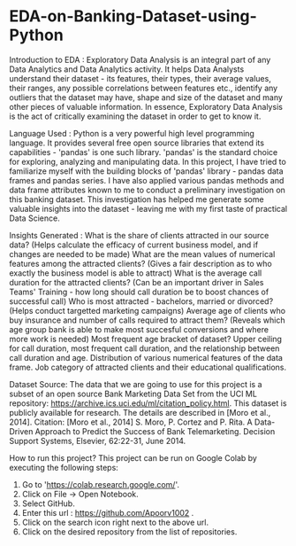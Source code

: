 # EDA-on-Banking-Dataset-using-Python

Introduction to EDA : 
Exploratory Data Analysis is an integral part of any Data Analytics and Data Analytics activity. It helps Data Analysts understand their dataset - its features, their types, their average values, their ranges, any possible correlations between features etc., identify any outliers that the dataset may have, shape and size of the dataset and many other pieces of valuable information. In essence, Exploratory Data Analysis is the act of critically examining the dataset in order to get to know it.

Language Used : 
Python is a very powerful high level programming language. It provides several free open source libraries that extend its capabilities - 'pandas' is one such library. 'pandas' is the standard choice for exploring, analyzing and manipulating data. In this project, I have tried to familiarize myself with the building blocks of 'pandas' library - pandas data frames and pandas series. I have also applied various pandas methods and data frame attributes known to me to conduct a preliminary investigation 
on this banking dataset. This investigation has helped me generate some valuable insights into the dataset - leaving me with my first taste of practical Data Science.

Insights Generated :
What is the share of clients attracted in our source data? (Helps calculate the efficacy of current business model, and if changes are needed to be made)
What are the mean values of numerical features among the attracted clients? (Gives a fair description as to who exactly the business model is able to attract)
What is the average call duration for the attracted clients? (Can be an important driver in Sales Teams' Training - how long should call duration be to boost chances of successful call)
Who is most attracted - bachelors, married or divorced? (Helps conduct targetted marketing campaigns)
Average age of clients who buy insurance and number of calls required to attract them? (Reveals which age group bank is able to make most succesful conversions and where more work is needed)
Most frequent age bracket of dataset?
Upper ceiling for call duration, most frequent call duration, and the relationship between call duration and age.
Distribution of various numerical features of the data frame.
Job category of attracted clients and their educational qualifications.

Dataset Source:
The data that we are going to use for this project is a subset of an open source Bank Marketing Data Set from the UCI ML repository: https://archive.ics.uci.edu/ml/citation_policy.html.
This dataset is publicly available for research. The details are described in [Moro et al., 2014]. 
Citation: [Moro et al., 2014] S. Moro, P. Cortez and P. Rita. A Data-Driven Approach to Predict the Success of Bank Telemarketing. Decision Support Systems, Elsevier, 62:22-31, June 2014.

How to run this project?
This project can be run on Google Colab by executing the following steps:
1. Go to 'https://colab.research.google.com/'.
2. Click on File -> Open Notebook.
3. Select GitHub.
4. Enter this url : https://github.com/Apoorv1002 .
5. Click on the search icon right next to the above url.
6. Click on the desired repository from the list of repositories.
   
